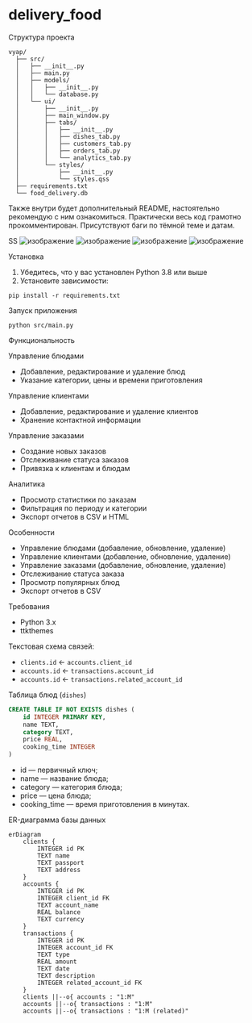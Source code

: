 # delivery_food

Структура проекта

```
vyap/
  ├── src/
  │   ├── __init__.py
  │   ├── main.py
  │   ├── models/
  │   │   ├── __init__.py
  │   │   └── database.py
  │   └── ui/
  │       ├── __init__.py
  │       ├── main_window.py
  │       ├── tabs/
  │       │   ├── __init__.py
  │       │   ├── dishes_tab.py
  │       │   ├── customers_tab.py
  │       │   ├── orders_tab.py
  │       │   └── analytics_tab.py
  │       └── styles/
  │           ├── __init__.py
  │           └── styles.qss
  ├── requirements.txt
  └── food_delivery.db
```
Также внутри будет дополнительный README, настоятельно рекомендую с ним ознакомиться.
Практически весь код грамотно прокомментирован.
Присутствуют баги по тёмной теме и датам.

SS
![изображение](https://github.com/user-attachments/assets/261724e4-5af6-47ed-97b7-90458d536749)
![изображение](https://github.com/user-attachments/assets/4fffcdef-8949-4ddf-9c9c-0ec8c144b18f)
![изображение](https://github.com/user-attachments/assets/3b8e04cc-d975-462c-b86e-05c89fa3c1ae)
![изображение](https://github.com/user-attachments/assets/2fc5a6a7-1184-45c6-93fa-1f056d1ae6ae)

Установка
1. Убедитесь, что у вас установлен Python 3.8 или выше
2. Установите зависимости:
```
pip install -r requirements.txt
```

Запуск приложения

```
python src/main.py
```

Функциональность

Управление блюдами
- Добавление, редактирование и удаление блюд
- Указание категории, цены и времени приготовления

Управление клиентами
- Добавление, редактирование и удаление клиентов
- Хранение контактной информации

Управление заказами
- Создание новых заказов
- Отслеживание статуса заказов
- Привязка к клиентам и блюдам

Аналитика
- Просмотр статистики по заказам
- Фильтрация по периоду и категории
- Экспорт отчетов в CSV и HTML

Особенности
- Управление блюдами (добавление, обновление, удаление)
- Управление клиентами (добавление, обновление, удаление)
- Управление заказами (добавление, обновление, удаление)
- Отслеживание статуса заказа
- Просмотр популярных блюд
- Экспорт отчетов в CSV

Требования
- Python 3.x
- ttkthemes

Текстовая схема связей:
- `clients.id` ← `accounts.client_id`
- `accounts.id` ← `transactions.account_id`
- `accounts.id` ← `transactions.related_account_id` 

Таблица блюд (`dishes`)
```sql
CREATE TABLE IF NOT EXISTS dishes (
    id INTEGER PRIMARY KEY,
    name TEXT,
    category TEXT,
    price REAL,
    cooking_time INTEGER
)
```
- id — первичный ключ;
- name — название блюда;
- category — категория блюда;
- price — цена блюда;
- cooking_time — время приготовления в минутах. 

ER-диаграмма базы данных

```mermaid
erDiagram
    clients {
        INTEGER id PK
        TEXT name
        TEXT passport
        TEXT address
    }
    accounts {
        INTEGER id PK
        INTEGER client_id FK
        TEXT account_name
        REAL balance
        TEXT currency
    }
    transactions {
        INTEGER id PK
        INTEGER account_id FK
        TEXT type
        REAL amount
        TEXT date
        TEXT description
        INTEGER related_account_id FK
    }
    clients ||--o{ accounts : "1:M"
    accounts ||--o{ transactions : "1:M"
    accounts ||--o{ transactions : "1:M (related)"
``` 
